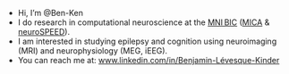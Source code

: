 - Hi, I’m @Ben-Ken
- I do research in computational neuroscience at the [MNI BIC](https://www.mcgill.ca/bic/) ([MICA](https://mica-mni.github.io/) & [neuroSPEED](https://www.neurospeed-bailletlab.org/)).
- I am interested in studying epilepsy and cognition using neuroimaging (MRI) and neurophysiology (MEG, iEEG).
- You can reach me at: www.linkedin.com/in/Benjamin-Lévesque-Kinder

<!---
Ben-Ken/Ben-Ken is a ✨ special ✨ repository because its `README.md` (this file) appears on your GitHub profile.
You can click the Preview link to take a look at your changes.
--->

